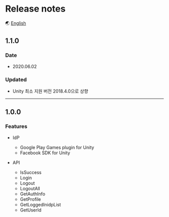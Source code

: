 # Release notes

🌏 [English](ReleaseNotes.en.md)

## 1.1.0

### Date

* 2020.06.02

### Updated

* Unity 최소 지원 버전 2018.4.0으로 상향

---

## 1.0.0

### Features

* IdP 
    * Google Play Games plugin for Unity
    * Facebook SDK for Unity

* API
    * IsSuccess
    * Login
    * Logout
    * LogoutAll
    * GetAuthInfo
    * GetProfile
    * GetLoggedInidpList
    * GetUserId